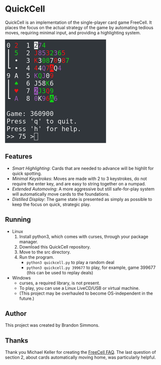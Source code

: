 # QuickCell
QuickCell is an implementation of the single-player card game FreeCell. It places the focus on the actual strategy of the game by automating tedious moves, requiring minimal input, and providing a highlighting system.

![Demo](https://raw.githubusercontent.com/simmsbra/quickcell/master/demo.gif)

## Features
- *Smart Highlighting*: Cards that are needed to advance will be highlit for quick spotting.
- *Minimal Keystrokes*: Moves are made with 2 to 3 keystrokes, do not require the enter key, and are easy to string together on a numpad.
- *Extended Automoving*: A more aggressive but still safe-for-play system will automatically move cards to the foundations.
- *Distilled Display*: The game state is presented as simply as possible to keep the focus on quick, strategic play.

## Running
- Linux
  1. Install python3, which comes with curses, through your package manager.
  2. Download this QuickCell repository.
  3. Move to the src directory.
  4. Run the program.
     - `python3 quickcell.py` to play a random deal
     - `python3 quickcell.py 399677` to play, for example, game 399677 (this can be used to replay deals)
- Windows
  - curses, a required library, is not present.
  - To play, you can use a Linux LiveCD/USB or virtual machine.
  - (This project may be overhauled to become OS-independent in the future.)

## Author
This project was created by Brandon Simmons.

## Thanks
Thank you Michael Keller for creating the [FreeCell FAQ](http://solitairelaboratory.com/fcfaq.html).
The last question of section 2, about cards automatically moving home, was particularly helpful.
